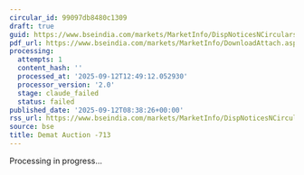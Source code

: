 ```yaml
---
circular_id: 99097db8480c1309
draft: true
guid: https://www.bseindia.com/markets/MarketInfo/DispNoticesNCirculars.aspx?Noticeid={F124281F-E091-4B9A-9A41-3901FA286D01}&noticeno=20250912-41&dt=09/12/2025&icount=41&totcount=84&flag=0
pdf_url: https://www.bseindia.com/markets/MarketInfo/DownloadAttach.aspx?id=20250912-41&attachedId=83c8e0d9-133d-489d-979e-1ae90350373e
processing:
  attempts: 1
  content_hash: ''
  processed_at: '2025-09-12T12:49:12.052930'
  processor_version: '2.0'
  stage: claude_failed
  status: failed
published_date: '2025-09-12T08:38:26+00:00'
rss_url: https://www.bseindia.com/markets/MarketInfo/DispNoticesNCirculars.aspx?Noticeid={F124281F-E091-4B9A-9A41-3901FA286D01}&noticeno=20250912-41&dt=09/12/2025&icount=41&totcount=84&flag=0
source: bse
title: Demat Auction -713
---
```


Processing in progress...